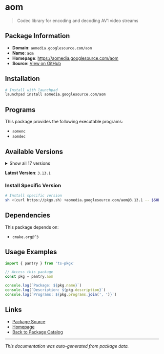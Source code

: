 # aom

> Codec library for encoding and decoding AV1 video streams

## Package Information

- **Domain**: `aomedia.googlesource.com/aom`
- **Name**: `aom`
- **Homepage**: https://aomedia.googlesource.com/aom
- **Source**: [View on GitHub](https://github.com/pkgxdev/pantry/tree/main/projects/aomedia.googlesource.com/aom/package.yml)

## Installation

```bash
# Install with launchpad
launchpad install aomedia.googlesource.com/aom
```

## Programs

This package provides the following executable programs:

- `aomenc`
- `aomdec`

## Available Versions

<details>
<summary>Show all 17 versions</summary>

- `3.13.1`, `3.13.0`, `3.12.1`, `3.12.0`, `3.11.0`
- `3.10.0`, `3.9.1`, `3.9.0`, `3.8.3`, `3.8.2`
- `3.8.1`, `3.8.0`, `3.7.2`, `3.7.1`, `3.7.0`
- `3.6.1`, `3.5.0`

</details>

**Latest Version**: `3.13.1`

### Install Specific Version

```bash
# Install specific version
sh <(curl https://pkgx.sh) +aomedia.googlesource.com/aom@3.13.1 -- $SHELL -i
```

## Dependencies

This package depends on:

- `cmake.org@^3`

## Usage Examples

```typescript
import { pantry } from 'ts-pkgx'

// Access this package
const pkg = pantry.aom

console.log(`Package: ${pkg.name}`)
console.log(`Description: ${pkg.description}`)
console.log(`Programs: ${pkg.programs.join(', ')}`)
```

## Links

- [Package Source](https://github.com/pkgxdev/pantry/tree/main/projects/aomedia.googlesource.com/aom/package.yml)
- [Homepage](https://aomedia.googlesource.com/aom)
- [Back to Package Catalog](../../../package-catalog.md)

---

*This documentation was auto-generated from package data.*
